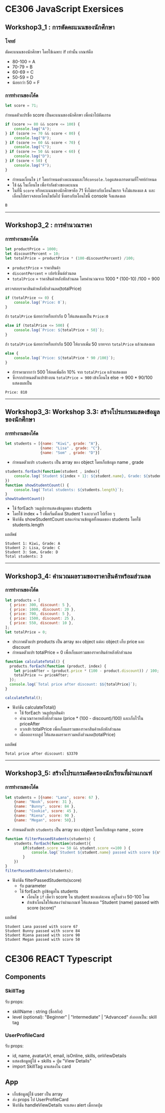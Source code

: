 # CE306 JavaScript Exersices


## Workshop3_1 : การตัดคะแนนของนักศึกษา

### โจทย์
ตัดคะแนนของนักศึกษา โดยใช้เฉพาะ if เท่านั้น เกณฑ์คือ
- 80-100 = A
- 70-79 = B
- 60-69 = C
- 50-59 = D
- น้อยกว่า 50 = F


### การทำงานของโค้ด
``` javascript 
let score = 71; 
```
กำหนดตัวแปรชื่อ score เป็นคะแนนของนักศึกษา เพื่อนำไปตัดเกรด

``` javascript
if (score >= 80 && score <= 100) {
    console.log("A");
} if (score >= 70 && score < 80) {
    console.log("B");
} if (score >= 60 && score < 70) {
    console.log("C");
} if (score >= 50 && score < 60) {
    console.log("D");
} if (score < 50) {
    console.log("F");
}
```
- กำหนดเงื่อนไข ```if``` โดยกำหนดช่วงคะแนนและให้```console.log```แสดงเกรดตามที่โจทย์กำหนด
- ใช้ ```&&``` ในเงื่อนไข เพื่อจำกัดช่วงของคะแนน
- ในที่นี้ ```score``` หรือคะแนนของนักศึกษาคือ 71 ซึ่งไม่ตรงกับเงื่อนไขแรก จึงไม่แสดงผล ```A ```และเลื่อนไปตรวจสอบเงื่อนไขถัดไป ซึ่งตรงกับเงื้อนไขนี้ console จึงแสดงผล

```javascript
B
```

---

## Workshop3_2 : การคํานวณราคา

### การทำงานของโค้ด
```javascript
let productPrice = 1000;
let discountPercent = 10;
let totalPrice = productPrice * (100-discountPercent) /100;
```
- ```productPrice``` = ราคาสินค้า
- ```discontPercent``` = เปอร์เซ็นต์ส่วนลด
- ```totalPrice``` = ราคาสินค้าหลังหักส่วนลด โดยคำนวณจาก 1000 * (100-10) /100 = 900

ตรวจสอบราคาสินค้าหลังหักส่วนลด(totalPrice)
```javascript
if (totalPrice <= 0) {
    console.log(`Price: 0`);
}
```
ถ้า ```totalPrice``` น้อยกว่าหรือเท่ากับ 0 ให้แสดงผลเป็น ```Price:0```

```javascript
else if (totalPrice <= 500) {
    console.log(`Price: ${totalPrice + 50}`);
}
```
ถ้า ```totalPrice``` น้อยกว่าหรือเท่ากับ 500 ให้บวกเพิ่ม 50 บาทจาก ```totalPrice``` แล้วแสดงผล

```javascript
else {
    console.log(`Price: ${totalPrice * 90 /100}`);
}
```
- ถ้าราคามากกว่า 500 ให้ลดเพิ่มอีก 10% จาก ```totalPrice``` แล้วแสดงผล
- ซึ่งจากกำหนดตัวแปรข้างบน ```totalPrice = 900``` เข้าเงื่อนไข else -> 900 * 90/100 แสดงผลเป็น
```
Price: 810
```

---

## Workshop3_3: Workshop 3.3: สร้างโปรแกรมแสดงข้อมูลของนักศึกษา

### การทำงานของโค้ด
```javascript
let students = [{name: "Kiwi", grade: "A"},
                {name: "Lisa" , grade: "C"},
                {name: "Som" , grade: "D"}]
```
- กำหนดตัวแปร ```students``` เป็น array ของ object โดยเก็บข้อมูล name , grade 
```javascript
students.forEach(function(student , index){
    console.log(`Student ${index + 1}: ${student.name}, Grade: ${student.grade}`);
}) 
function showStudentCount() {
    console.log(`Total students: ${students.length}`);
}
showStudentCount()

```
- ใช้ forEach วนลูปการแสดงข้อมูลของ students
- โดยใช้ index + 1 เพื่อเริ่มตั้งแต่ Student 1 และบวก1 ไปเรื่อย ๆ
- ฟังก์ชัน showStudentCount แสดงจำนวนข้อมูลทั้งหมดของ students โดยใช้ students.length

ผลลัพธ์
```
Student 1: Kiwi, Grade: A
Student 2: Lisa, Grade: C
Student 3: Som, Grade: D
Total students: 3
```
---

## Workshop3_4: คำนวณผลรวมของราคาสินค้าพร้อมส่วนลด

### การทำงานของโค้ด
```javascript
let products = [
  { price: 300, discount: 5 },
  { price: 1000, discount: 20 },
  { price: 700, discount: 5 },
  { price: 1500, discount: 25 },
  { price: 550, discount: 10 },
];
let totalPrice = 0;
```
- ประกาศตัวแปร products เป็น array ของ object แต่ละ object เก็บ price และ discount
- กำหนดตัวแปร totalPrice = 0 เพื่อเก็บผลรวมของราคาสินค้าหลังหักส่วนลด

```javascript
function calculateTotal() {
  products.forEach(function (product, index) {
    let priceAfter = (product.price * (100 - product.discount)) / 100;
    totalPrice += priceAfter;
  });
  console.log(`Total price after discount: $${totalPrice}`);
}

calculateTotal();
```
- ฟังก์ชัน calculateTotal()
    - ใช้ forEach วนลูปทุกสินค้า
    - คำนวณราคาหลังหักส่วนลด (price * (100 - discount)/100) และเก็บไว้ใน priceAfter
    - บวกเข้า totalPrice เพื่อเก็บผลรวมของราคาสินค้าหลังหักส่วนลด
    - เมื่อออกจากลูป ให้แสดงผลราคารวมหลังส่วนลด(totalPrice)

ผลลัพธ์
```
Total price after discount: $3370
```

---

## Workshop3_5: สร้างโปรแกรมคัดครองนักเรียนที่ผ่านเกณฑ์

### การทำงานของโค้ด
```javascript
let students = [{name: "Lana", score: 67 },
    {name: "Nook", score: 31 },
    {name: "Bunny", score: 84 },
    {name: "Cookie", score: 45 },
    {name: "Riena", score: 90 },
    {name: "Megan", score: 50},]
```
- กำหนดตัวแปร ```students``` เป็น array ของ object โดยเก็บข้อมูล name , score

```javascript
function filterPassedStudents(students) {
    students.forEach(function(student){
        if(student.score >= 50 && student.score <=100 ) {
            console.log(`Student ${student.name} passed with score ${student.score}`);
        }
    })
}
filterPassedStudents(students);
```
- ฟังก์ชัน filterPassedStudents(score)
    - รับ parameter
    - ใช้ forEach ลูปข้อมูลใน students
        - เงื่อนไข ```if``` เช็คว่า score ใน student ของแต่ละคน อยู่ในช่วง 50-100 ไหม
        - ถ้าเข้าเงื่อนไขให้แสดงว่าผ่านเกณฑ์ ให้แสดงผล "Student (name) passed with score (score)"

ผลลัพธ์
```
Student Lana passed with score 67
Student Bunny passed with score 84
Student Riena passed with score 90
Student Megan passed with score 50
```

# CE306 REACT Typescript

## Components
### SkillTag
รับ props:
- skillName : string (ชื่อสกิล)
- level (optional): "Beginner" | "Intermediate" | "Advanced"
ส่งออกเป็น: skill tag

### UserProfileCard
รับ props:
- id, name, avatarUrl, email, isOnline, skills, onViewDetails
- แสดงข้อมูลผู้ใช้ + skills + ปุ่ม "View Details"
- import SkillTag มาแสดงใน card

## App

- เก็บข้อมูลผู้ใช้ user เป็น array
- ส่ง props ไป UserProfileCard
- ฟังก์ชัน handleViewDetails จะแสดง alert เมื่อกดปุ่ม
